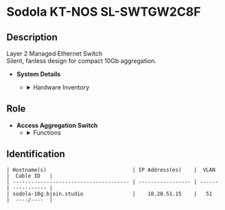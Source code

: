 # Sodola KT-NOS SL-SWTGW2C8F

## Description
Layer 2 Managed Ethernet Switch  
Silent, fanless design for compact 10Gb aggregation.

- **System Details**
    - <details>
        <summary>Hardware Inventory</summary>

        <details>
        <summary>Ports</summary>

            - 8x 10Gb SFP+  
            - Web-managed interface

        </details>

        <details>
        <summary>Power</summary>

            - Wall-mounted, fanless  
            - Max consumption: ~25W

        </details>

        <details>
        <summary>Manual</summary>

            - [Sodola Switch Manual](https://sodola-network.com/pages/download)

        </details>

    </details>

## Role
- **Access Aggregation Switch**
    - <details>
        <summary>Functions</summary>

        - VLAN, QoS, IGMP, SNMP  
        - Ideal for edge 10Gb uplinks

        </details>
    </details>

## Identification
```
| Hostname(s)                            | IP Address(es)    |  VLAN  |  Cable ID   |
| -------------------------------------- | ----------------- | ------ | ----------- |
| sodola-10g.bjoin.studio                |    10.20.51.15    |   51   |  ----/----  |
```
